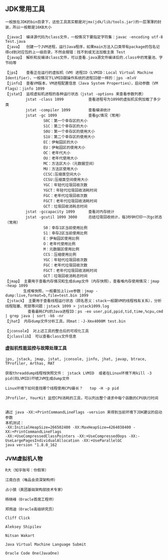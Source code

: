 
## JDK常用工具
    一般放在JDK的bin目录下，这些工具其实都是对jmx(jdk/lib/tools.jar)的一层薄薄的封装，所以一般都是16KB大小
    
    【javac】 编译源代码为class文件，一般情况下要指定字符集：javac -encoding utf-8 Test.java
    【java】  创建一个JVM进程，运行Java程序，如果main方法入口类带有package的包名记得cd到对应包的上一级目录，不然会报错：找不到或无法加载主类 Test
    【javap】 解析和反编译class文件，可以查看.java源文件编译后的.class中的常量池、字节码等

    【jps】   查看正在运行的虚拟机（VM）进程ID（LVMID：Local Virtual Machine Identifier），一般情况下LVMID跟操作系统的进程ID是一样的：jps -mlvV
    【jinfo】 查看VM版本，VM进程配置信息（Java System Properties），启动参数（VM Flags）：jinfo 1099
    【jstat】 监视虚拟机进程的各种运行状态（jstat -options 来查看参数列表）
             jstat -class 1099           查看进程号为1099的虚拟机实例加载了多少类
             jstat -compiler 1099        查看编译统计
             jstat -gc 1099              查看gc情况（常用）
                     S0C：第一个幸存区的大小
                     S1C：第二个幸存区的大小
                     S0U：第一个幸存区的使用大小
                     S1U：第二个幸存区的使用大小
                     EC：伊甸园区的大小
                     EU：伊甸园区的使用大小
                     OC：老年代大小
                     OU：老年代使用大小
                     MC：方法区大小（元数据空间）
                     MU：方法区使用大小
                     CCSC:压缩类空间大小
                     CCSU:压缩类空间使用大小
                     YGC：年轻代垃圾回收次数
                     YGCT：年轻代垃圾回收消耗时间
                     FGC：老年代垃圾回收次数
                     FGCT：老年代垃圾回收消耗时间
                     GCT：垃圾回收消耗总时间
             jstat -gccapacity 1099      查看对内存统计
             jstat -gcutil 1099 3000     总结垃圾回收统计，每3秒钟打印一次gc状态（常用）
                     S0：幸存1区当前使用比例
                     S1：幸存2区当前使用比例
                     E：伊甸园区使用比例
                     O：老年代使用比例
                     M：元数据区使用比例
                     CCS：压缩使用比例
                     YGC：年轻代垃圾回收次数
                     FGC：老年代垃圾回收次数
                     FGCT：老年代垃圾回收消耗时间
                     GCT：垃圾回收消耗总时间
    【jmap】 主要用于查看内存情况和生成dump文件（内存快照），查看堆内存使用情况：jmap -heap 1099
            生成堆快照，一般要加上live参数：jmap -dump:live,format=b,file=test.bin 1099
    【jstack】 主要用于查看线程运行状态（顾名思义：stack一般跟VM的线程栈有关系），分析线程阻塞、死锁等问题：jstack 1099 > jstack1099.log
              查看最耗CPU的Java进程ID：ps -eo user,pid,ppid,tid,time,%cpu,cmd | grep java | sort -k6 -nr
    【jhat】 内存dump文件分析工具，同mat：-J-Xmx4000M test.bin
    
    【jconsole】 对上述工具的整合后的可视化工具
    【jclasslib】 可以查看class文件信息


#### 虚拟机性能监控与故障处理工具
    jps, jstack, jmap, jstat, jconsole, jinfo, jhat, javap, btrace, TProfiler, Arthas, MAT

    获取threaddump线程栈快照文件： jstack LVMID  或者在Linux环境下用kill -3 pid(同LVMID)吓唬JVM生成dump文件
     
    Linux环境下如何查找哪个线程使用CPU最长？   top -H -p pid
    
    JProfiler, YourKit 监控CPU消耗的工具，可以列出整个请求中每个函数的CPU执行时间
 

    通过 java -XX:+PrintCommandLineFlags -version 来得到当前环境下JDK建议的启动参数
    本机测试：
    -XX:InitialHeapSize=266502400 -XX:MaxHeapSize=4264038400 -XX:+PrintCommandLineFlags
    -XX:+UseCompressedClassPointers -XX:+UseCompressedOops -XX:-UseLargePagesIndividualAllocation -XX:+UseParallelGC
    java version "1.8.0_162
    


### JVM虚拟机人物

    R大（知乎账号：你假笨）  
    
    江南白衣（唯品会资深架构师）
    
    占小狼（美团基础架构部技术专家）
    
    杨晓峰（Oracle首席工程师）
    
    郑雨迪（Oracle高级研究员）
    
    Cliff Click
    
    Aleksey Shipilev
    
    Nitsan Wakart
    
    Java Virtual Machine Language Submit
    
    Oracle Code One(JavaOne)
    
    